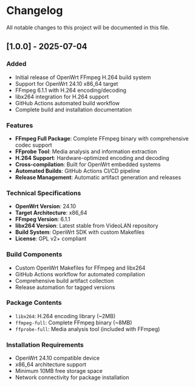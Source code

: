 # Changelog

All notable changes to this project will be documented in this file.

## [1.0.0] - 2025-07-04

### Added
- Initial release of OpenWrt FFmpeg H.264 build system
- Support for OpenWrt 24.10 x86_64 target
- FFmpeg 6.1.1 with H.264 encoding/decoding
- libx264 integration for H.264 support
- GitHub Actions automated build workflow
- Complete build and installation documentation

### Features
- **FFmpeg Full Package**: Complete FFmpeg binary with comprehensive codec support
- **FFprobe Tool**: Media analysis and information extraction
- **H.264 Support**: Hardware-optimized encoding and decoding
- **Cross-compilation**: Built for OpenWrt embedded systems
- **Automated Builds**: GitHub Actions CI/CD pipeline
- **Release Management**: Automatic artifact generation and releases

### Technical Specifications
- **OpenWrt Version**: 24.10
- **Target Architecture**: x86_64
- **FFmpeg Version**: 6.1.1
- **libx264 Version**: Latest stable from VideoLAN repository
- **Build System**: OpenWrt SDK with custom Makefiles
- **License**: GPL v2+ compliant

### Build Components
- Custom OpenWrt Makefiles for FFmpeg and libx264
- GitHub Actions workflow for automated compilation
- Comprehensive build artifact collection
- Release automation for tagged versions

### Package Contents
- `libx264`: H.264 encoding library (~2MB)
- `ffmpeg-full`: Complete FFmpeg binary (~8MB)
- `ffprobe-full`: Media analysis tool (included with FFmpeg)

### Installation Requirements
- OpenWrt 24.10 compatible device
- x86_64 architecture support
- Minimum 10MB free storage space
- Network connectivity for package installation
